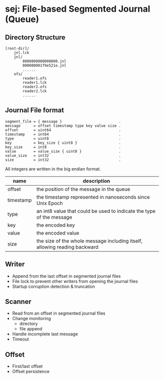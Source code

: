 sej: File-based Segmented Journal (Queue)
=========================================

Directory Structure
-------------------

```
[root-dir]/
    jnl.lck
    jnl/
        0000000000000000.jnl
        000000001f9e521e.jnl
        ......
    ofs/
        reader1.ofs
        reader1.lck
        reader2.ofs
        reader2.lck
        ......
```

Journal File format
-------------------

```
segment_file = { message }                          .
message      = offset timestamp type key value size .
offset       = uint64                               .
timestamp    = int64                                .
type         = uint8                                .
key          = key_size { uint8 }                   .
key_size     = int8                                 .
value        = value_size { uint8 }                 .
value_size   = int32                                .
size         = int32                                .
```

All integers are written in the big endian format.

 name      | description
--------   | -----------------------------------------------------------
 offset    | the position of the message in the queue
 timestamp | the timestamp represented in nanoseconds since Unix Epoch
 type      | an int8 value that could be used to indicate the type of the message
 key       | the encoded key
 value     | the encoded value
 size      | the size of the whole message including itself, allowing reading backward

Writer
------

* Append from the last offset in segmented journal files
* File lock to prevent other writers from opening the journal files
* Startup corruption detection & truncation

Scanner
-------

* Read from an offset in segmented journal files
* Change monitoring
    - directory
    - file append
* Handle incomplete last message
* Timeout

Offset
------

* First/last offset
* Offset persistence


